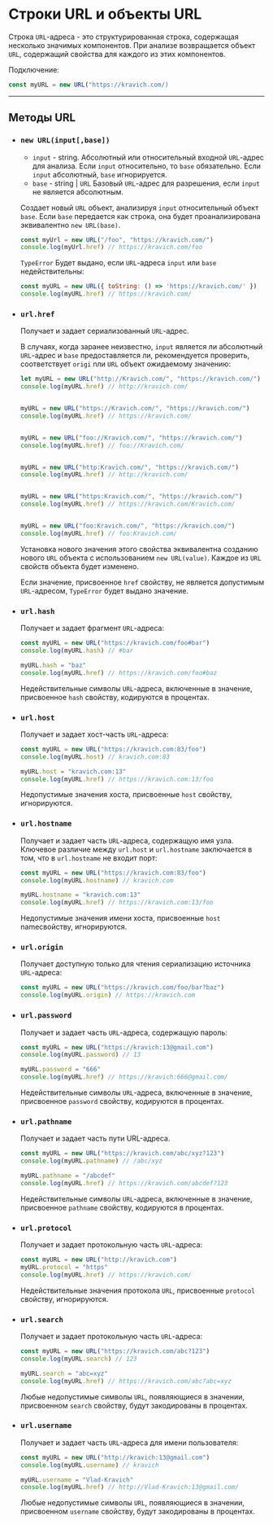 # Строки URL и объекты URL

Строка `URL`-адреса - это структурированная строка, содержащая несколько значимых компонентов. При анализе возвращается объект `URL`, содержащий свойства для каждого из этих компонентов.

Подключение: 

```javascript
const myURL = new URL("https://kravich.com/)
```
***

## Методы URL

* ### `new URL(input[,base])`
    * `input` - string. Абсолютный или относительный входной `URL`-адрес для анализа. Если `input` относительно, то `base` обязательно. Если `input` абсолютный, `base` игнорируется.
    * `base` - string | `URL` Базовый `URL`-адрес для разрешения, если `input` не является абсолютным.

    Создает новый `URL` объект, анализируя `input` относительный объект `base`. Если `base` передается как строка, она будет проанализирована эквивалентно `new URL(base)`.

    ```javascript
    const myUrl = new URL("/foo", "https://kravich.com/")
    console.log(myUrl.href) // https://kravich.com/foo
    ```

    `TypeError` Будет выдано, если `URL`-адреса `input` или `base` недействительны:

    ```javascript
    const myURL = new URL({ toString: () => 'https://kravich.com/' })
    console.log(myURL.href) // https://kravich.com/
    ```

* ### `url.href`
    Получает и задает сериализованный `URL`-адрес.

    В случаях, когда заранее неизвестно, `input` является ли абсолютный `URL`-адрес и `base` предоставляется ли, рекомендуется проверить, соответствует `origi` nли `URL` объект ожидаемому значению:


    ```javascript
    let myURL = new URL("http://Kravich.com/", "https://kravich.com/")
    console.log(myURL.href) // http://kravich.com/


    myURL = new URL("https://Kravich.com/", "https://kravich.com/")
    console.log(myURL.href) // https://kravich.com/


    myURL = new URL("foo://Kravich.com/", "https://kravich.com/")
    console.log(myURL.href) // foo://Kravich.com/


    myURL = new URL("http:Kravich.com/", "https://kravich.com/")
    console.log(myURL.href) // http://kravich.com/


    myURL = new URL("https:Kravich.com/", "https://kravich.com/")
    console.log(myURL.href) // https://kravich.com/Kravich.com/


    myURL = new URL("foo:Kravich.com/", "https://kravich.com/")
    console.log(myURL.href) // foo:Kravich.com/
    ```

    Установка нового значения этого свойства эквивалентна созданию нового `URL` объекта с использованием `new URL(value)`. Каждое из `URL` свойств объекта будет изменено.

    Если значение, присвоенное `href` свойству, не является допустимым `URL`-адресом, `TypeError` будет выдано значение.

* ### `url.hash`

    Получает и задает фрагмент `URL`-адреса:

    ```javascript
    const myURL = new URL("https://kravich.com/foo#bar")
    console.log(myURL.hash) // #bar

    myURL.hash = "baz"
    console.log(myURL.href) // https://kravich.com/foo#baz
    ```

    Недействительные символы `URL`-адреса, включенные в значение, присвоенное `hash` свойству, кодируются в процентах. 

* ### `url.host`

    Получает и задает хост-часть `URL`-адреса:

    ```javascript
    const myURL = new URL("https://kravich.com:83/foo")
    console.log(myURL.host) // kravich.com:83

    myURL.host = "kravich.com:13"
    console.log(myURL.href) // https://kravich.com:13/foo
    ```

    Недопустимые значения хоста, присвоенные `host` свойству, игнорируются.

* ### `url.hostname`

    Получает и задает часть `URL`-адреса, содержащую имя узла. Ключевое различие между `url.host` и `url.hostname` заключается в том, что в `url.hostname` не входит порт:

    ```javascript
    const myURL = new URL("https://kravich.com:83/foo")
    console.log(myURL.hostname) // kravich.com

    myURL.hostname = "kravich.com:13"
    console.log(myURL.href) // https://kravich.com:13/foo
    ```

    Недопустимые значения имени хоста, присвоенные `host` nameсвойству, игнорируются.

* ### `url.origin`

    Получает доступную только для чтения сериализацию источника `URL`-адреса:

    ```javascript
    const myURL = new URL("https://kravich.com/foo/bar?baz")
    console.log(myURL.origin) // https://kravich.com
    ```

* ### `url.password`

    Получает и задает часть `URL`-адреса, содержащую пароль:

    ```javascript
    const myURL = new URL("https://kravich:13@gmail.com")
    console.log(myURL.password) // 13

    myURL.password = "666"
    console.log(myURL.href) // https://kravich:666@gmail.com/
    ```

    Недействительные символы `URL`-адреса, включенные в значение, присвоенное `password` свойству, кодируются в процентах.

* ### `url.pathname`
  
    Получает и задает часть пути URL-адреса.

    ```javascript
    const myURL = new URL("https://kravich.com/abc/xyz?123")
    console.log(myURL.pathname) // /abc/xyz

    myURL.pathname = "/abcdef"
    console.log(myURL.href) // https://kravich.com/abcdef?123
    ```

    Недействительные символы `URL`-адреса, включенные в значение, присвоенное `pathname` свойству, кодируются в процентах.

* ### `url.protocol`

    Получает и задает протокольную часть `URL`-адреса:

    ```javascript
    const myURL = new URL("http://kravich.com")
    myURL.protocol = "https"
    console.log(myURL.href) // https://kravich.com/
    ```

    Недействительные значения протокола `URL`, присвоенные `protocol` свойству, игнорируются.


* ### `url.search`

    Получает и задает протокольную часть `URL`-адреса:

    ```javascript
    const myURL = new URL("https://kravich.com/abc?123")
    console.log(myURL.search) // 123

    myURL.search = "abc=xyz"
    console.log(myURL.href) // https://kravich.com/abc?abc=xyz
    ```

    Любые недопустимые символы `URL`, появляющиеся в значении, присвоенном `search` свойству, будут закодированы в процентах.

* ### `url.username`

    Получает и задает часть `URL`-адреса для имени пользователя:

    ```javascript
    const myURL = new URL("http://kravich:13@gmail.com")
    console.log(myURL.username) // kravich

    myURL.username = "Vlad-Kravich"
    console.log(myURL.href) // http://Vlad-Kravich:13@gmail.com/
    ```

    Любые недопустимые символы `URL`, появляющиеся в значении, присвоенном `username` свойству, будут закодированы в процентах.

